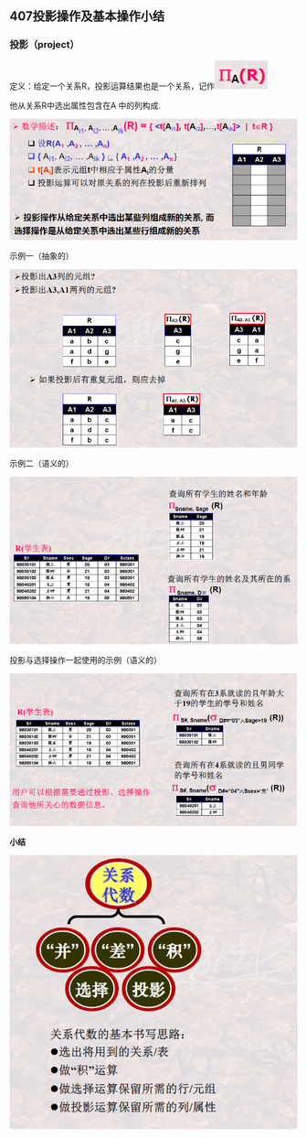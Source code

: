 ## 407投影操作及基本操作小结

### 投影（project）

定义：给定一个关系R，投影运算结果也是一个关系，记作![image-20201215171136147](407投影操作及基本操作小结.assets/image-20201215171136147.png)

他从关系R中选出属性包含在A 中的列构成.

![image-20201215171253068](407投影操作及基本操作小结.assets/image-20201215171253068.png)



示例一（抽象的）

![image-20201215171348503](407投影操作及基本操作小结.assets/image-20201215171348503.png)



示例二（语义的）

![image-20201215171443305](407投影操作及基本操作小结.assets/image-20201215171443305.png)

投影与选择操作一起使用的示例（语义的）

![image-20201215171549353](407投影操作及基本操作小结.assets/image-20201215171549353.png)



**小结**

![image-20201215171657686](407投影操作及基本操作小结.assets/image-20201215171657686.png)